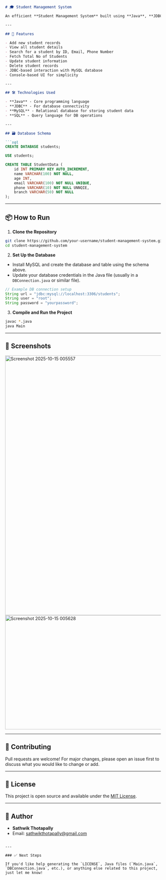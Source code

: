 ````markdown
# 🎓 Student Management System

An efficient **Student Management System** built using **Java**, **JDBC**, and **MySQL/SQL**. This project allows users to perform all basic CRUD (Create, Read, Update, Delete) operations on student data via a console-based interface.

---

## 🚀 Features

- Add new student records
- View all student details
- Search for a student by ID, Email, Phone Number
- Fetch Total No of Students
- Update student information
- Delete student records
- JDBC-based interaction with MySQL database
- Console-based UI for simplicity

---

## 🛠️ Technologies Used

- **Java** - Core programming language
- **JDBC** - For database connectivity
- **MySQL** - Relational database for storing student data
- **SQL** - Query language for DB operations

---

## 🗃️ Database Schema

```sql
CREATE DATABASE students;

USE students;

CREATE TABLE StudentData (
    id INT PRIMARY KEY AUTO_INCREMENT,
    name VARCHAR(100) NOT NULL,
    age INT,
    email VARCHAR(100) NOT NULL UNIQUE,
    phone VARCHAR(10) NOT NULL UNNQIE,
    branch VARCHAR(50) NOT NULL
);
````

---

## 📦 How to Run

1. **Clone the Repository**

```bash
git clone https://github.com/your-username/student-management-system.git
cd student-management-system
```

2. **Set Up the Database**

* Install MySQL and create the database and table using the schema above.
* Update your database credentials in the Java file (usually in a `DBConnection.java` or similar file).

```java
// Example DB connection setup
String url = "jdbc:mysql://localhost:3306/students";
String user = "root";
String password = "yourpassword";
```

3. **Compile and Run the Project**

```bash
javac *.java
java Main
```

---

## 📸 Screenshots

<img width="1911" height="841" alt="Screenshot 2025-10-15 005557" src="https://github.com/user-attachments/assets/d1b8d548-647c-4c75-9a97-5705da7819a7" />
<img width="1919" height="370" alt="Screenshot 2025-10-15 005628" src="https://github.com/user-attachments/assets/e3c986f4-7118-44f4-afd5-6e103f07305a" />


---

## 🤝 Contributing

Pull requests are welcome! For major changes, please open an issue first to discuss what you would like to change or add.

---

## 📄 License

This project is open source and available under the [MIT License](LICENSE).

---

## 👤 Author

* **Sathwik Thotapally**
* Email: [sathwikthotapally@gmail.com](mailto:your.sathwikthotapally@gmail.com)

```

---

### ✅ Next Steps

If you'd like help generating the `LICENSE`, Java files (`Main.java`, `DBConnection.java`, etc.), or anything else related to this project, just let me know!
```
